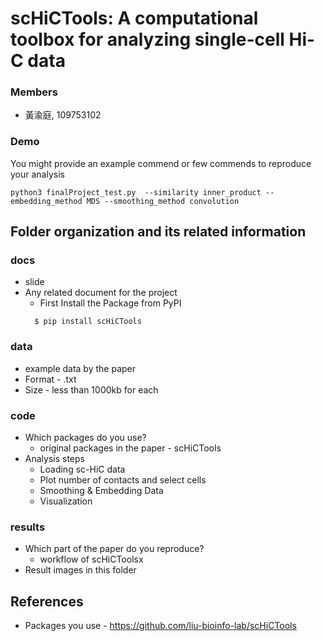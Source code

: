 # scHiCTools: A computational toolbox for analyzing single-cell Hi-C data 
### Members
* 黃渝庭, 109753102

### Demo 
You might provide an example commend or few commends to reproduce your analysis
```Python3
python3 finalProject_test.py  --similarity inner_product --embedding_method MDS --smoothing_method convolution
```

## Folder organization and its related information

### docs
* slide
* Any related document for the project
  * First Install the Package from PyPI
  ```Python3
    $ pip install scHiCTools
  ```
### data
* example data by the paper
* Format - .txt
* Size - less than 1000kb for each

### code
* Which packages do you use? 
  * original packages in the paper - scHiCTools
* Analysis steps
  * Loading sc-HiC data
  * Plot number of contacts and select cells
  * Smoothing & Embedding Data
  * Visualization

### results
* Which part of the paper do you reproduce?
  * workflow of scHiCToolsx
* Result images in this folder

## References
* Packages you use - https://github.com/liu-bioinfo-lab/scHiCTools
